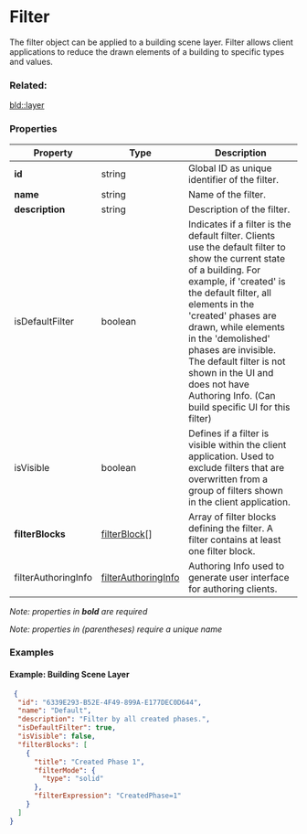 # Filter

The filter object can be applied to a building scene layer. Filter allows client applications to reduce the drawn elements of a building to specific types and values.

### Related:

[bld::layer](layer.bld.md)
### Properties

| Property | Type | Description |
| --- | --- | --- |
| **id** | string | Global ID as unique identifier of the filter. |
| **name** | string | Name of the filter. |
| **description** | string | Description of the filter. |
| isDefaultFilter | boolean | Indicates if a filter is the default filter. Clients use the default filter to show the current state of a building. For example, if 'created' is the default filter, all elements in the 'created' phases are drawn, while elements in the 'demolished' phases are invisible.  The default filter is not shown in the UI and does not have Authoring Info. (Can build specific UI for this filter) |
| isVisible | boolean | Defines if a filter is visible within the client application. Used to exclude filters that are overwritten from a group of filters shown in the client application. |
| **filterBlocks** | [filterBlock](filterBlock.bld.md)[] | Array of filter blocks defining the filter. A filter contains at least one filter block. |
| filterAuthoringInfo | [filterAuthoringInfo](filterAuthoringInfo.bld.md) | Authoring Info used to generate user interface for authoring clients. |

*Note: properties in **bold** are required*

*Note: properties in (parentheses) require a unique name*

### Examples 

#### Example: Building Scene Layer 

```json
 {
  "id": "6339E293-B52E-4F49-899A-E177DEC0D644",
  "name": "Default",
  "description": "Filter by all created phases.",
  "isDefaultFilter": true,
  "isVisible": false,
  "filterBlocks": [
    {
      "title": "Created Phase 1",
      "filterMode": {
        "type": "solid"
      },
      "filterExpression": "CreatedPhase=1"
    }
  ]
} 
```


